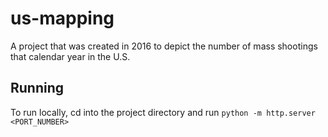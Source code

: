 # us-mapping
A project that was created in 2016 to depict the number of mass shootings that calendar year in the U.S. 

## Running

To run locally, cd into the project directory and run `python -m http.server <PORT_NUMBER>`
